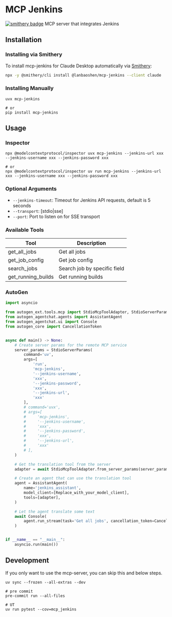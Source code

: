 # MCP Jenkins
[![smithery badge](https://smithery.ai/badge/@lanbaoshen/mcp-jenkins)](https://smithery.ai/server/@lanbaoshen/mcp-jenkins)
MCP server that integrates Jenkins

## Installation

### Installing via Smithery

To install mcp-jenkins for Claude Desktop automatically via [Smithery](https://smithery.ai/server/@lanbaoshen/mcp-jenkins):

```bash
npx -y @smithery/cli install @lanbaoshen/mcp-jenkins --client claude
```

### Installing Manually
```
uvx mcp-jenkins

# or
pip install mcp-jenkins
```

## Usage

### Inspector
```
npx @modelcontextprotocol/inspector uvx mcp-jenkins --jenkins-url xxx --jenkins-username xxx --jenkins-password xxx

# or
npx @modelcontextprotocol/inspector uv run mcp-jenkins --jenkins-url xxx --jenkins-username xxx --jenkins-password xxx
```

### Optional Arguments
- `--jenkins-timeout`: Timeout for Jenkins API requests, default is 5 seconds
- `--transport`: [stdio|sse]
- `--port`: Port to listen on for SSE transport


### Available Tools

| Tool               | Description                  |
|--------------------|------------------------------|
| get_all_jobs       | Get all jobs                 |
| get_job_config     | Get job config               |
| search_jobs        | Search job by specific field |
| get_running_builds | Get running builds           |


### AutoGen
```python
import asyncio

from autogen_ext.tools.mcp import StdioMcpToolAdapter, StdioServerParams
from autogen_agentchat.agents import AssistantAgent
from autogen_agentchat.ui import Console
from autogen_core import CancellationToken


async def main() -> None:
    # Create server params for the remote MCP service
    server_params = StdioServerParams(
        command='uv',
        args=[
            'run',
            'mcp-jenkins',
            '--jenkins-username',
            'xxx',
            '--jenkins-password',
            'xxx',
            '--jenkins-url',
            'xxx'
        ],
        # command='uvx',
        # args=[
        #     'mcp-jenkins',
        #     '--jenkins-username',
        #     'xxx',
        #     '--jenkins-password',
        #     'xxx',
        #     '--jenkins-url',
        #     'xxx'
        # ],
    )

    # Get the translation tool from the server
    adapter = await StdioMcpToolAdapter.from_server_params(server_params, 'get_all_jobs')

    # Create an agent that can use the translation tool
    agent = AssistantAgent(
        name='jenkins_assistant',
        model_client=[Replace_with_your_model_client],
        tools=[adapter],
    )

    # Let the agent translate some text
    await Console(
        agent.run_stream(task='Get all jobs', cancellation_token=CancellationToken())
    )


if __name__ == "__main__":
    asyncio.run(main())
```


## Development
If you only want to use the mcp-server, you can skip this and below steps.

```shell
uv sync --frozen --all-extras --dev
```

```shell
# pre commit
pre-commit run --all-files
```

```shell
# UT
uv run pytest --cov=mcp_jenkins
```
